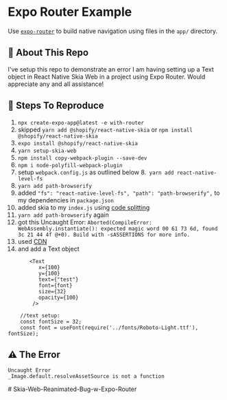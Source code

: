 # Expo Router Example

Use [`expo-router`](https://expo.github.io/router) to build native navigation using files in the `app/` directory.

## 🚀 About This Repo

I've setup this repo to demonstrate an error I am having setting up a Text object in React Native Skia Web in a project using Expo Router. Would appreciate any and all assistance!

## 📝 Steps To Reproduce

1. `npx create-expo-app@latest -e with-router`
2. skipped `yarn add @shopify/react-native-skia` or `npm install @shopify/react-native-skia`
3. `expo install @shopify/react-native-skia`
4. `yarn setup-skia-web`
5. `npm install copy-webpack-plugin --save-dev`
6. `npm i node-polyfill-webpack-plugin`
7. setup `webpack.config.js` as outlined below
8.` yarn add react-native-level-fs`
9. `yarn add path-browserify`
10. added `"fs": "react-native-level-fs", "path": "path-browserify",` to my dependencies in `package.json`
11. added skia to my `index.js` using [code splitting](https://shopify.github.io/react-native-skia/docs/getting-started/web#using-code-splitting)
12. `yarn add path-browserify` again
13. got this Uncaught Error: `Aborted(CompileError: WebAssembly.instantiate(): expected magic word 00 61 73 6d, found 3c 21 44 4f @+0). Build with -sASSERTIONS for more info.`
14. used [CDN](https://shopify.github.io/react-native-skia/docs/getting-started/web#using-a-cdn)
15. and add a Text object

```
       <Text
          x={100}
          y={100}
          text={"test"}
          font={font}
          size={32}
          opacity={100}
        />
```

```
    //text setup:
    const fontSize = 32;
    const font = useFont(require('../fonts/Roboto-Light.ttf'), fontSize);
```

## ⚠️ The Error

```
Uncaught Error
_Image.default.resolveAssetSource is not a function
```
#   S k i a - W e b - R e a n i m a t e d - B u g - w - E x p o - R o u t e r  
 
